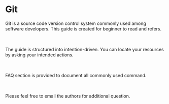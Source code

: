 # Git
Git is a source code version control system commonly used among software developers.
This guide is created for beginner to read and refers.

<br><br>
The guide is structured into intention-driven. You can locate your resources by asking your intended actions.

<br><br>
FAQ section is provided to document all commonly used command.

<br><br>
Please feel free to email the authors for additional question.